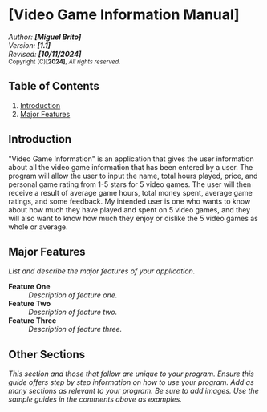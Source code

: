 # [Video Game Information Manual]

_Author: **[Miguel Brito]**_ <br/>
_Version: **[1.1]**_ <br/>
_Revised: **[10/11/2024]**_ <br/>
<small>Copyright (C)**[2024]**, <i>All rights reserved.</i></small>

[//]: <> (User Guide Samples: https://www.dropbox.com/scl/fo/l4cwcd61u2k6n8w6ovbzu/h?rlkey=djxdqkmyexvbw7jcdao6u2hlg&dl=1)

## Table of Contents

1. [Introduction](#introduction)
2. [Major Features](#major-features)

## Introduction
"Video Game Information" is an application that gives the user information about all the video game information that has been entered by a user. The program will allow the user to input the name, total hours played, price, and personal game rating from 1-5 stars for 5 video games. The user will then receive a result of average game hours, total money spent, average game ratings, and some feedback. My intended user is one who wants to know about how much they have played and spent on 5 video games, and they will also want to know how much they enjoy or dislike the 5 video games as whole or average.

## Major Features
_List and describe the major features of your application._

<dl>
    <dt>
        <strong>Feature One</strong>
    </dt>
    <dd>
        <i>Description of feature one.</i>
    </dd>
    <dt>
        <strong>Feature Two</strong>
    </dt>
    <dd>
        <i>Description of feature two.</i>
    </dd>
    <dt>
        <strong>Feature Three</strong>
    </dt>
    <dd>
        <i>Description of feature three.</i>
    </dd>
</dl>

## Other Sections
_This section and those that follow are unique to your program. Ensure this guide offers step by step information on how to use your program. Add as many sections as relevant to your program. Be sure to add images. Use the sample guides in the comments above as examples._

